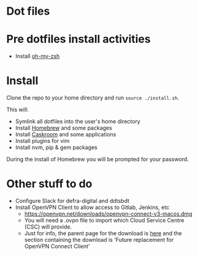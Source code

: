 # Dot files

Pre dotfiles install activities
==============

* Install [oh-my-zsh](https://github.com/ohmyzsh/ohmyzsh)

Install
=======

Clone the repo to your home directory and run `source ./install.sh`.

This will:

* Symlink all dotfiles into the user's home directory
* Install [Homebrew](http://brew.sh/) and some packages
* Install [Caskroom](https://caskroom.github.io/) and some applications
* Install plugins for vim
* Install nvm, pip & gem packages

During the install of Homebrew you will be prompted for your password.

Other stuff to do
=================

* Configure Slack for defra-digital and ddtsbdt
* Install OpenVPN Client to allow access to Gitlab, Jenkins, etc
  * https://openvpn.net/downloads/openvpn-connect-v3-macos.dmg
  * You will need a .ovpn file to import which Cloud Service Centre (CSC) will provide.
  * Just for info, the parent page for the download is [here](https://openvpn.net/vpn-server-resources/connecting-to-access-server-with-macos/) and the section containing the download is 'Future replacement for OpenVPN Connect Client'
